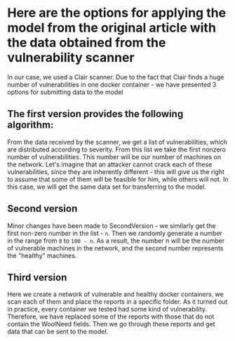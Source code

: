 # Here are the options for applying the model from the original article with the data obtained from the vulnerability scanner
In our case, we used a Clair scanner. Due to the fact that Clair finds a huge number of vulnerabilities in one docker container - we have presented 3 options for submitting data to the model

## The first version provides the following algorithm:
From the data received by the scanner, we get a list of vulnerabilities, which are distributed according to severity. From this list we take the first nonzero number of vulnerabilities. This number will be our number of machines on the network. Let's imagine that an attacker cannot crack each of these vulnerabilities, since they are inherently different - this will give us the right to assume that some of them will be feasible for him, while others will not. In this case, we will get the same data set for transferring to the model.

## Second version

Minor changes have been made to SecondVersion - we similarly get the first non-zero number in the list - `n`. Then we randomly generate a number in the range from `0` to `100 - n`. As a result, the number n will be the number of vulnerable machines in the network, and the second number represents the "healthy" machines.

## Third version

Here we create a network of vulnerable and healthy docker containers. we scan each of them and place the reports in a specific folder. As it turned out in practice, every container we tested had some kind of vulnerability. Therefore, we have replaced some of the reports with those that do not contain the WoolNeed fields. Then we go through these reports and get data that can be sent to the model. 
